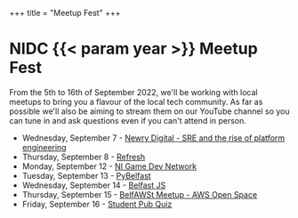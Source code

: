 +++
title = "Meetup Fest"
+++

# NIDC {{< param year >}} Meetup Fest

From the 5th to 16th of September 2022, we'll be working with local meetups to bring you a flavour of the local tech community. As far as possible we'll also be aiming to stream them on our YouTube channel so you can tune in and ask questions even if you can't attend in person.

* Wednesday, September 7 - [Newry Digital - SRE and the rise of platform engineering](https://www.meetup.com/newry-digital/events/287655251/)
* Thursday, September 8 - [Refresh](https://www.eventbrite.co.uk/e/refresh-tickets-401877034027)
* Monday, September 12 - [NI Game Dev Network](https://www.meetup.com/nigamedev/events/288226227/)
* Tuesday, September 13 - [PyBelfast](https://www.meetup.com/pybelfast/events/287739426/)
* Wednesday, September 14 - [Belfast JS](https://www.meetup.com/Belfast-JS/events/287738425/)
* Thursday, September 15 - [BelfAWSt Meetup - AWS Open Space](https://www.meetup.com/belfawst-meetup/events/287635152/)
* Friday, September 16 - [Student Pub Quiz](https://www.eventbrite.co.uk/e/nidc-pub-quiz-w-qcs-and-uucs-tickets-414332227847)

